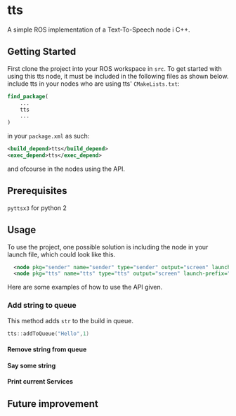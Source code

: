 # tts
A simple ROS implementation of a Text-To-Speech node i C++.
## Getting Started
First clone the project into your ROS workspace in ``` src ```.
To get started with using this tts node, it must be included in the following files as shown below. 
include tts in your nodes who are using tts' ```CMakeLists.txt```:
```CMake
find_package(
	...
  	tts
	...
)
```
in your ```package.xml``` as such:
```xml
<build_depend>tts</build_depend>
<exec_depend>tts</exec_depend>
```
and ofcourse in the nodes using the API.
## Prerequisites
``` pyttsx3 ``` for python 2
## Usage
To use the project, one possible solution is including the node in your launch file, which could look like this.
```xml
  <node pkg="sender" name="sender" type="sender" output="screen" launch-prefix="gnome-terminal -e" />
  <node pkg="tts" name="tts" type="tts" output="screen" launch-prefix="gnome-terminal -e"/>
```

Here are some examples of how to use the API given.
### Add string to queue
This method adds ```str``` to the build in queue.
```cpp
tts::addToQueue("Hello",1)
```

#### Remove string from queue
#### Say some string


#### Print current Services



## Future improvement
